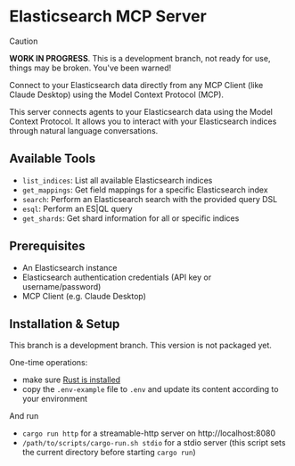 # Elasticsearch MCP Server

> [!CAUTION]
> 
> **WORK IN PROGRESS**. This is a development branch, not ready for use, things may be broken. You've been warned!

Connect to your Elasticsearch data directly from any MCP Client (like Claude Desktop) using the Model Context Protocol (MCP).

This server connects agents to your Elasticsearch data using the Model Context Protocol. It allows you to interact with your Elasticsearch indices through natural language conversations.

## Available Tools

* `list_indices`: List all available Elasticsearch indices
* `get_mappings`: Get field mappings for a specific Elasticsearch index
* `search`: Perform an Elasticsearch search with the provided query DSL
* `esql`: Perform an ES|QL query
* `get_shards`: Get shard information for all or specific indices

## Prerequisites

* An Elasticsearch instance
* Elasticsearch authentication credentials (API key or username/password)
* MCP Client (e.g. Claude Desktop)

## Installation & Setup

This branch is a development branch. This version is not packaged yet.

One-time operations:
* make sure [Rust is installed](https://www.rust-lang.org/tools/install)
* copy the `.env-example` file to `.env` and update its content according to your environment

And run
* `cargo run http` for a streamable-http server on http://localhost:8080
* `/path/to/scripts/cargo-run.sh stdio` for a stdio server (this script sets the current directory before starting `cargo run`)
